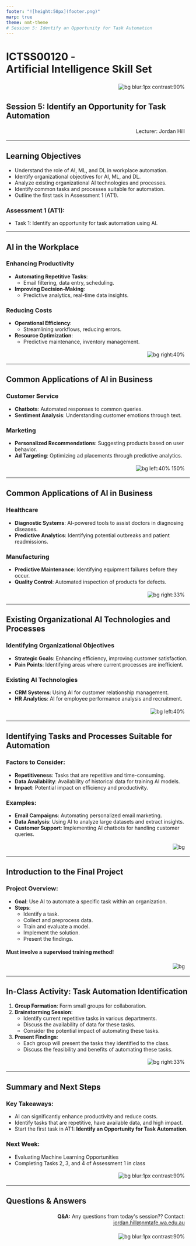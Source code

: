 ```yaml
---
footer: "![height:50px](footer.png)"
marp: true
theme: nmt-theme
# Session 5: Identify an Opportunity for Task Automation
---
```


<!-- _class: lead -->
# ICTSS00120 - <br> Artificial Intelligence Skill Set
![bg blur:1px contrast:90%](https://images-wixmp-ed30a86b8c4ca887773594c2.wixmp.com/f/afa6e72c-8df3-4d8a-aba0-d3d8c0404e28/dgeejdo-2636687f-dce2-4182-9061-f44831261ec0.jpg/v1/fill/w_922,h_866,q_70,strp/ai_gaze_by_roguedawg777_dgeejdo-pre.jpg?token=eyJ0eXAiOiJKV1QiLCJhbGciOiJIUzI1NiJ9.eyJzdWIiOiJ1cm46YXBwOjdlMGQxODg5ODIyNjQzNzNhNWYwZDQxNWVhMGQyNmUwIiwiaXNzIjoidXJuOmFwcDo3ZTBkMTg4OTgyMjY0MzczYTVmMGQ0MTVlYTBkMjZlMCIsIm9iaiI6W1t7ImhlaWdodCI6Ijw9OTYyIiwicGF0aCI6IlwvZlwvYWZhNmU3MmMtOGRmMy00ZDhhLWFiYTAtZDNkOGMwNDA0ZTI4XC9kZ2VlamRvLTI2MzY2ODdmLWRjZTItNDE4Mi05MDYxLWY0NDgzMTI2MWVjMC5qcGciLCJ3aWR0aCI6Ijw9MTAyNCJ9XV0sImF1ZCI6WyJ1cm46c2VydmljZTppbWFnZS5vcGVyYXRpb25zIl19.RSVY32rSmLLuV0Vdf0MN9WCvGH6IeAqAkeZPsUrWwqk)

## Session 5: Identify an Opportunity for Task Automation

Lecturer: Jordan Hill

<style scoped>
p {
  padding:0.25em;
  padding-right:1em;
  text-align: right;
}
</style>

---

## Learning Objectives

- Understand the role of AI, ML, and DL in workplace automation.
- Identify organizational objectives for AI, ML, and DL.
- Analyze existing organizational AI technologies and processes.
- Identify common tasks and processes suitable for automation.
- Outline the first task in Assessment 1 (AT1).

### Assessment 1 (AT1):
- Task 1: Identify an opportunity for task automation using AI.

---

## AI in the Workplace

### Enhancing Productivity
- **Automating Repetitive Tasks**: 
  - Email filtering, data entry, scheduling.
- **Improving Decision-Making**:
  - Predictive analytics, real-time data insights.

### Reducing Costs
- **Operational Efficiency**:
  - Streamlining workflows, reducing errors.
- **Resource Optimization**:
  - Predictive maintenance, inventory management.

![bg right:40%](https://external-content.duckduckgo.com/iu/?u=https%3A%2F%2Ftse2.explicit.bing.net%2Fth%3Fid%3DOIP.JOvG4cxbnfhqnZN9tohjUAHaEC%26pid%3DApi&f=1&ipt=300fb3ba8bd068213fad7d859661d89473f83d8912b456a358dd393f7a1f6f99&ipo=images)

---

## Common Applications of AI in Business

### Customer Service
- **Chatbots**: Automated responses to common queries.
- **Sentiment Analysis**: Understanding customer emotions through text.

### Marketing
- **Personalized Recommendations**: Suggesting products based on user behavior.
- **Ad Targeting**: Optimizing ad placements through predictive analytics.

![bg left:40% 150%](https://upload.wikimedia.org/wikipedia/commons/4/42/Chatbot.jpg)

---

## Common Applications of AI in Business

### Healthcare
- **Diagnostic Systems**: AI-powered tools to assist doctors in diagnosing diseases.
- **Predictive Analytics**: Identifying potential outbreaks and patient readmissions.

### Manufacturing
- **Predictive Maintenance**: Identifying equipment failures before they occur.
- **Quality Control**: Automated inspection of products for defects.

![bg right:33%](https://www.nhlbi.nih.gov/sites/default/files/styles/16x9_crop/public/2022-07/Heart%20failure%20and%20gene%20shutterstock_1663310782.jpg?itok=e_jep-0c)

---

## Existing Organizational AI Technologies and Processes

### Identifying Organizational Objectives
- **Strategic Goals**: Enhancing efficiency, improving customer satisfaction.
- **Pain Points**: Identifying areas where current processes are inefficient.

### Existing AI Technologies
- **CRM Systems**: Using AI for customer relationship management.
- **HR Analytics**: AI for employee performance analysis and recruitment.

![bg left:40%](https://encrypted-tbn0.gstatic.com/images?q=tbn:ANd9GcTJEENP-KIm2XOFGheN6p5tQqgRQBcozSg6nw&s)

---

## Identifying Tasks and Processes Suitable for Automation

### Factors to Consider:
- **Repetitiveness**: Tasks that are repetitive and time-consuming.
- **Data Availability**: Availability of historical data for training AI models.
- **Impact**: Potential impact on efficiency and productivity.

### Examples:
- **Email Campaigns**: Automating personalized email marketing.
- **Data Analysis**: Using AI to analyze large datasets and extract insights.
- **Customer Support**: Implementing AI chatbots for handling customer queries.

![bg](https://www.cio.com/wp-content/uploads/2023/05/hand_controls_interconnecting_gears_process_automation_machinery_mechanism_efficiency_by_anawat_s_gettyimages-1163061322_2400x1600-100858595-orig-6.jpg?quality=50&strip=all&w=1024)

---

## Introduction to the Final Project

### Project Overview:
- **Goal**: Use AI to automate a specific task within an organization.
- **Steps**:
  - Identify a task.
  - Collect and preprocess data.
  - Train and evaluate a model.
  - Implement the solution.
  - Present the findings.

#### Must involve a supervised training method!

![bg](https://miro.medium.com/v2/resize:fit:1400/1*UDPtLHUTpusvLU623P8Q4w.jpeg)

---

## In-Class Activity: Task Automation Identification

1. **Group Formation**: Form small groups for collaboration.
2. **Brainstorming Session**:
   - Identify current repetitive tasks in various departments.
   - Discuss the availability of data for these tasks.
   - Consider the potential impact of automating these tasks.
3. **Present Findings**:
   - Each group will present the tasks they identified to the class.
   - Discuss the feasibility and benefits of automating these tasks.

![bg right:33%](https://miro.medium.com/v2/resize:fit:1400/1*UDPtLHUTpusvLU623P8Q4w.jpeg)

---

## Summary and Next Steps

### Key Takeaways:
- AI can significantly enhance productivity and reduce costs.
- Identify tasks that are repetitive, have available data, and high impact.
- Start the first task in AT1: **Identify an Opportunity for Task Automation**.

### Next Week:
- Evaluating Machine Learning Opportunities
- Completing Tasks 2, 3, and 4 of Assessment 1 in class

![bg blur:1px contrast:90%](https://images-wixmp-ed30a86b8c4ca887773594c2.wixmp.com/f/afa6e72c-8df3-4d8a-aba0-d3d8c0404e28/dgeejdo-2636687f-dce2-4182-9061-f44831261ec0.jpg/v1/fill/w_922,h_866,q_70,strp/ai_gaze_by_roguedawg777_dgeejdo-pre.jpg?token=eyJ0eXAiOiJKV1QiLCJhbGciOiJIUzI1NiJ9.eyJzdWIiOiJ1cm46YXBwOjdlMGQxODg5ODIyNjQzNzNhNWYwZDQxNWVhMGQyNmUwIiwiaXNzIjoidXJuOmFwcDo3ZTBkMTg4OTgyMjY0MzczYTVmMGQ0MTVlYTBkMjZlMCIsIm9iaiI6W1t7ImhlaWdodCI6Ijw9OTYyIiwicGF0aCI6IlwvZlwvYWZhNmU3MmMtOGRmMy00ZDhhLWFiYTAtZDNkOGMwNDA0ZTI4XC9kZ2VlamRvLTI2MzY2ODdmLWRjZTItNDE4Mi05MDYxLWY0NDgzMTI2MWVjMC5qcGciLCJ3aWR0aCI6Ijw9MTAyNCJ9XV0sImF1ZCI6WyJ1cm46c2VydmljZTppbWFnZS5vcGVyYXRpb25zIl19.RSVY32rSmLLuV0Vdf0MN9WCvGH6IeAqAkeZPsUrWwqk)

---
## Questions & Answers
**Q&A:**
Any questions from today's session??
Contact: jordan.hill@nmtafe.wa.edu.au

![bg blur:1px contrast:90%](https://images-wixmp-ed30a86b8c4ca887773594c2.wixmp.com/f/afa6e72c-8df3-4d8a-aba0-d3d8c0404e28/dgeejdo-2636687f-dce2-4182-9061-f44831261ec0.jpg/v1/fill/w_922,h_866,q_70,strp/ai_gaze_by_roguedawg777_dgeejdo-pre.jpg?token=eyJ0eXAiOiJKV1QiLCJhbGciOiJIUzI1NiJ9.eyJzdWIiOiJ1cm46YXBwOjdlMGQxODg5ODIyNjQzNzNhNWYwZDQxNWVhMGQyNmUwIiwiaXNzIjoidXJuOmFwcDo3ZTBkMTg4OTgyMjY0MzczYTVmMGQ0MTVlYTBkMjZlMCIsIm9iaiI6W1t7ImhlaWdodCI6Ijw9OTYyIiwicGF0aCI6IlwvZlwvYWZhNmU3MmMtOGRmMy00ZDhhLWFiYTAtZDNkOGMwNDA0ZTI4XC9kZ2VlamRvLTI2MzY2ODdmLWRjZTItNDE4Mi05MDYxLWY0NDgzMTI2MWVjMC5qcGciLCJ3aWR0aCI6Ijw9MTAyNCJ9XV0sImF1ZCI6WyJ1cm46c2VydmljZTppbWFnZS5vcGVyYXRpb25zIl19.RSVY32rSmLLuV0Vdf0MN9WCvGH6IeAqAkeZPsUrWwqk)
